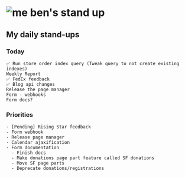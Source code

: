 # ![me](https://avatars2.githubusercontent.com/u/5232044?s=50&v=4) ben's stand up

## My daily stand-ups
 
### Today
   
    ✅ Run store order index query (Tweak query to not create existing indexes)
    Weekly Report
    ✅ FedEx feedback
    ✅ Blog api changes
    Release the page manager
    Form - webhooks
    Form docs?

### Priorities
 
    - [Pending] Rising Star feedback
    - Form webhook
    - Release page manager
    - Calendar ajaxification
    - Form documentation
      - Finish docs
      - Make donations page part feature called SF donations
      - Move SF page parts
      - Deprecate donations/registrations
      
